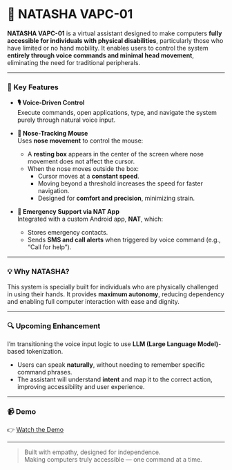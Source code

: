 # 🤖 NATASHA VAPC-01

**NATASHA VAPC-01** is a virtual assistant designed to make computers **fully accessible for individuals with physical disabilities**, particularly those who have limited or no hand mobility. It enables users to control the system **entirely through voice commands and minimal head movement**, eliminating the need for traditional peripherals.

---

### 🎯 Key Features

- **🎙️ Voice-Driven Control**  
  Execute commands, open applications, type, and navigate the system purely through natural voice input.

- **👃 Nose-Tracking Mouse**  
  Uses **nose movement** to control the mouse:
  - A **resting box** appears in the center of the screen where nose movement does not affect the cursor.
  - When the nose moves outside the box:
    - Cursor moves at a **constant speed**.
    - Moving beyond a threshold increases the speed for faster navigation.
    - Designed for **comfort and precision**, minimizing strain.

- **🚨 Emergency Support via NAT App**  
  Integrated with a custom Android app, **NAT**, which:
  - Stores emergency contacts.
  - Sends **SMS and call alerts** when triggered by voice command (e.g., “Call for help”).

---

### 💡 Why NATASHA?

This system is specially built for individuals who are physically challenged in using their hands. It provides **maximum autonomy**, reducing dependency and enabling full computer interaction with ease and dignity.

---

### 🔍 Upcoming Enhancement

I’m transitioning the voice input logic to use **LLM (Large Language Model)**-based tokenization.  
- Users can speak **naturally**, without needing to remember specific command phrases.  
- The assistant will understand **intent** and map it to the correct action, improving accessibility and user experience.

---

### 📹 Demo

👉 [Watch the Demo](https://drive.google.com/file/d/1gK6lTNULne9ZrOhwAF4PGT8_gCdqv73G/view?usp=sharing)

---

> Built with empathy, designed for independence.  
> Making computers truly accessible — one command at a time.
